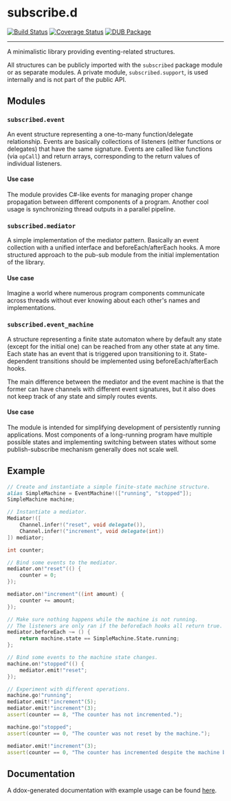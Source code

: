 # subscribe.d

[![Build Status](https://api.travis-ci.org/v--/subscribed.svg?branch=master)](https://api.travis-ci.org/v--/subscribed.svg?branch=master) [![Coverage Status](https://coveralls.io/repos/github/v--/subscribed/badge.svg?branch=master)](https://coveralls.io/github/v--/subscribed?branch=master) [![DUB Package](https://img.shields.io/dub/v/subscribed.svg)](http://code.dlang.org/packages/subscribed)

---

A minimalistic library providing eventing-related structures.

All structures can be publicly imported with the `subscribed` package module or as separate modules.
A private module, `subscribed.support`, is used internally and is not part of the public API.

## Modules

### `subscribed.event`

An event structure representing a one-to-many function/delegate relationship. Events are basically collections of listeners (either functions or delegates) that have the same signature. Events are called like functions (via `opCall`) and return arrays, corresponding to the return values of individual listeners.

#### Use case

The module provides C#-like events for managing proper change propagation between different components of a program. Another cool usage is synchronizing thread outputs in a parallel pipeline.

### `subscribed.mediator`

A simple implementation of the mediator pattern. Basically an event collection with a unified interface and beforeEach/afterEach hooks. A more structured approach to the pub-sub module from the initial implementation of the library.

#### Use case

Imagine a world where numerous program components communicate across threads without ever knowing about each other's names and implementations.

### `subscribed.event_machine`

A structure representing a finite state automaton where by default any state (except for the initial one) can be reached from any other state at any time. Each state has an event that is triggered upon transitioning to it. State-dependent transitions should be implemented using beforeEach/afterEach hooks.

The main difference between the mediator and the event machine is that the former can have channels with different event signatures, but it also does not keep track of any state and simply routes events.

#### Use case

The module is intended for simplifying development of persistently running applications. Most components of a long-running program have multiple possible states and implementing switching between states without some publish-subscribe mechanism generally does not scale well.

## Example

```d
// Create and instantiate a simple finite-state machine structure.
alias SimpleMachine = EventMachine!(["running", "stopped"]);
SimpleMachine machine;

// Instantiate a mediator.
Mediator!([
    Channel.infer!("reset", void delegate()),
    Channel.infer!("increment", void delegate(int))
]) mediator;

int counter;

// Bind some events to the mediator.
mediator.on!"reset"(() {
    counter = 0;
});

mediator.on!"increment"((int amount) {
    counter += amount;
});

// Make sure nothing happens while the machine is not running.
// The listeners are only ran if the beforeEach hooks all return true.
mediator.beforeEach ~= () {
    return machine.state == SimpleMachine.State.running;
};

// Bind some events to the machine state changes.
machine.on!"stopped"(() {
    mediator.emit!"reset";
});

// Experiment with different operations.
machine.go!"running";
mediator.emit!"increment"(5);
mediator.emit!"increment"(3);
assert(counter == 8, "The counter has not incremented.");

machine.go!"stopped";
assert(counter == 0, "The counter was not reset by the machine.");

mediator.emit!"increment"(3);
assert(counter == 0, "The counter has incremented despite the machine being stopped.");
```

## Documentation

A ddox-generated documentation with example usage can be found [here](http://ivasilev.net/docs/subscribed/index.html).
